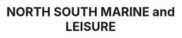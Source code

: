 ---
title: "NORTH SOUTH MARINE and LEISURE"
address: "Dp1, Farranasculloge, Lisnaskea, Enniskillen, Co. Fermanagh BT92 0AW"
tel: "028 6744 9390"
county: "Fermanagh"
category: "Sailing"
type: "Content"
lat: "054.2408210000"
lng: "-007.4412000000"
---